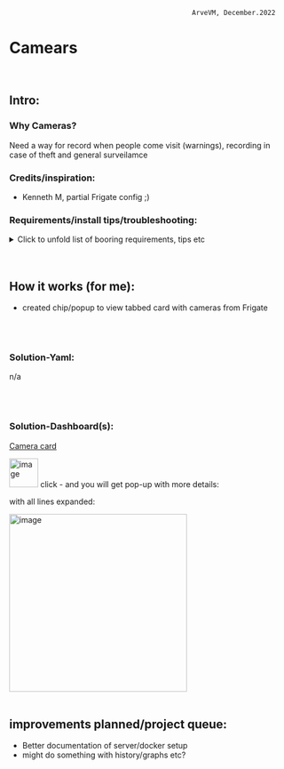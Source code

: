                                                   ArveVM, December.2022
# Camears

<br />

## Intro:
### Why Cameras?  
Need a way for record when people come visit (warnings), recording in case of theft and general surveilamce

### Credits/inspiration:
- Kenneth M, partial Frigate config ;)

### Requirements/install tips/troubleshooting:
<details>
  <summary> Click to unfold list of booring requirements, tips etc </summary>
  
  #### Functionality required (other than what is builtin in my version of HA):
  - Frigate (unRaid Docker)
  - HACS: frigate-integration
  - HACS: custom:frigate-card
  - HACS: custom:tabbed-card
  - HACS: custom:auto-entities
  Optional
  - Dashboard:
    * yaml-dashboard (but you can copy dashboard-code to UI-dashboard/card 

  <br />
 
  #### To install you should:
  - Installed Frigate docker
  - add config to Frigate-docker (config-file need to be created, verify in Frigate web-ui that you have connection to camera(s)) 
  - Installed HA frigate-integration (ensure you get in the frigate-cameras)

  - copy and insert code for card whereever suitable for your installation
  - redo/change to your naming standards  :)

  <br />
  
  #### template-editor test-code:
  nah,,

  <br />

  #### Other info:
  maybe someday I will document the docker-setup and -config  ;),, just maybe,,,
  
  
</details>

<br />
<br />

## How it works (for me):
- created chip/popup to view tabbed card with cameras from Frigate


<br />
<br />

### Solution-Yaml:
n/a

<br />
<br />

### Solution-Dashboard(s):
[Camera card](https://github.com/ArveVM/HomeAssistantConfig4/blob/master/avm_yaml/dashboard/cards/camera_card.yaml)

<img width="52" alt="image" src="https://user-images.githubusercontent.com/96014323/202316060-4355f8e4-2415-4e9a-bd31-b2625bf7e1d2.png">
click - and you will get pop-up with more details:

<br />

with all lines expanded:

<img width="320" alt="image" src="https://user-images.githubusercontent.com/96014323/202316452-2ee10fb4-5bd9-46b1-aeb9-6b6dba271877.png">

<br />
<br />


## improvements planned/project queue:
- Better documentation of server/docker setup
- might do something with history/graphs  etc?
